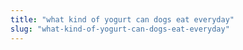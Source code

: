 ```yaml
---
title: "what kind of yogurt can dogs eat everyday"
slug: "what-kind-of-yogurt-can-dogs-eat-everyday"
---
```


